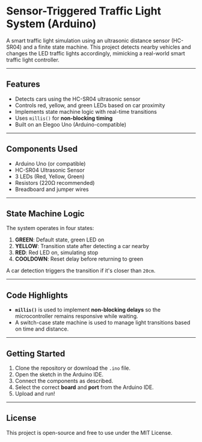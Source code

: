 # Sensor-Triggered Traffic Light System (Arduino)

A smart traffic light simulation using an ultrasonic distance sensor (HC-SR04) and a finite state machine. This project detects nearby vehicles and changes the LED traffic lights accordingly, mimicking a real-world smart traffic light controller.

---

## Features

- Detects cars using the HC-SR04 ultrasonic sensor
- Controls red, yellow, and green LEDs based on car proximity
- Implements state machine logic with real-time transitions
- Uses `millis()` for **non-blocking timing**
- Built on an Elegoo Uno (Arduino-compatible)

---

## Components Used

- Arduino Uno (or compatible)
- HC-SR04 Ultrasonic Sensor
- 3 LEDs (Red, Yellow, Green)
- Resistors (220Ω recommended)
- Breadboard and jumper wires

---

## State Machine Logic

The system operates in four states:

1. **GREEN**: Default state, green LED on
2. **YELLOW**: Transition state after detecting a car nearby
3. **RED**: Red LED on, simulating stop
4. **COOLDOWN**: Reset delay before returning to green

A car detection triggers the transition if it's closer than `20cm`.

---

## Code Highlights

- **`millis()`** is used to implement **non-blocking delays** so the microcontroller remains responsive while waiting.
- A switch-case state machine is used to manage light transitions based on time and distance.

---

## Getting Started

1. Clone the repository or download the `.ino` file.
2. Open the sketch in the Arduino IDE.
3. Connect the components as described.
4. Select the correct **board** and **port** from the Arduino IDE.
5. Upload and run!

---

## License

This project is open-source and free to use under the MIT License.
